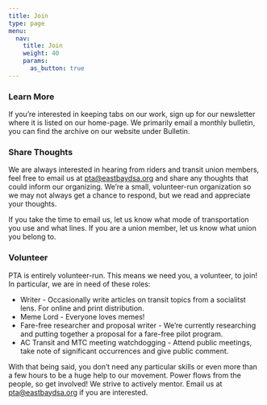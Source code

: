 ```yaml
---
title: Join
type: page
menu:
  nav:
    title: Join
    weight: 40
    params:
      as_button: true
---
```

<!--StartFragment-->

### **Learn More**



If you’re interested in keeping tabs on our work, sign up for our newsletter where it is listed on our home-page. We primarily email a monthly bulletin, you can find the archive on our website under Bulletin.



### **Share Thoughts**



We are always interested in hearing from riders and transit union members, feel free to email us at pta@eastbaydsa.org and share any thoughts that could inform our organizing. We’re a small, volunteer-run organization so we may not always get a chance to respond, but we read and appreciate your thoughts.



If you take the time to email us, let us know what mode of transportation you use and what lines. If you are a union member, let us know what union you belong to.



### **Volunteer**



PTA is entirely volunteer-run. This means we need you, a volunteer, to join! In particular, we are in need of these roles:



* Writer - Occasionally write articles on transit topics from a socialitst lens. For online and print distribution.
* Meme Lord - Everyone loves memes!
* Fare-free researcher and proposal writer - We’re currently researching and putting together a proposal for a fare-free pilot program.
* AC Transit and MTC meeting watchdogging - Attend public meetings, take note of significant occurrences and give public comment.

With that being said, you don’t need any particular skills or even more than a few hours to be a huge help to our movement. Power flows from the people, so get involved! We strive to actively mentor. Email us at [pta@eastbaydsa.org](mailto:pta@eastbaydsa.org) if you are interested.

<!--EndFragment-->